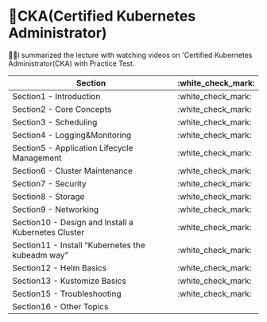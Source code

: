 # 🌟CKA(Certified Kubernetes Administrator)


✍🏻I summarized the lecture with watching videos on 'Certified Kubernetes Administrator(CKA) with Practice Test.


<table>
<thead>
<tr>
<th>Section</th>
<th>:white_check_mark:</th>
</tr>
</thead>
<tbody>
<tr>
<td>Section1 - Introduction</td>
<td>:white_check_mark:</td>
</tr>
<tr>
<td>Section2 - Core Concepts</td>
<td>:white_check_mark:</td>
</tr>
<tr>
<td>Section3 - Scheduling</td>
<td>:white_check_mark:</td>
</tr>
<tr>
<td>Section4 - Logging&Monitoring</td>
<td>:white_check_mark:</td>
</tr>
<tr>
<td>Section5 - Application Lifecycle Management</td>
<td>:white_check_mark:</td>
</tr>
<tr>
<td>Section6 - Cluster Maintenance</td>
<td>:white_check_mark:</td>
</tr>
<tr>
<td>Section7 - Security</td>
<td>:white_check_mark:</td>
</tr>
<tr>
<td>Section8 - Storage</td>
<td>:white_check_mark:</td>
</tr>
<tr>
<td>Section9 - Networking</td>
<td>:white_check_mark:</td>
</tr>
<tr>
<td>Section10 - Design and Install a Kubernetes Cluster</td>
<td>:white_check_mark:</td>
</tr>
<tr>
<td>Section11 - Install “Kubernetes the kubeadm way”</td>
<td>:white_check_mark:</td>
</tr>
<tr>
<td>Section12 - Helm Basics</td>
<td>:white_check_mark:</td>
</tr>
<tr>
<td>Section13 - Kustomize Basics</td>
<td>:white_check_mark:</td>
</tr>
<tr>
<td>Section15 - Troubleshooting</td>
<td>:white_check_mark:</td>
</tr>
<tr>
<td>Section16 - Other Topics</td>
<td></td>
</tr>
</tbody>
</table>

